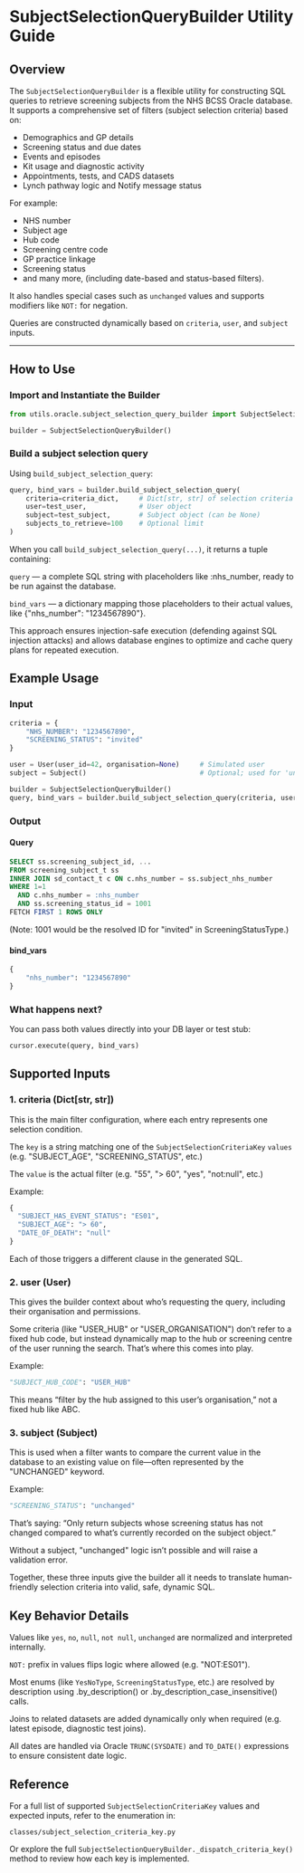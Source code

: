 # SubjectSelectionQueryBuilder Utility Guide

## Overview

The `SubjectSelectionQueryBuilder` is a flexible utility for constructing SQL queries to retrieve screening subjects from the NHS BCSS Oracle database. It supports a comprehensive set of filters (subject selection criteria) based on:

- Demographics and GP details
- Screening status and due dates
- Events and episodes
- Kit usage and diagnostic activity
- Appointments, tests, and CADS datasets
- Lynch pathway logic and Notify message status

For example:
- NHS number
- Subject age
- Hub code
- Screening centre code
- GP practice linkage
- Screening status
- and many more, (including date-based and status-based filters). 

It also handles special cases such as `unchanged` values and supports modifiers like `NOT:` for negation.

Queries are constructed dynamically based on `criteria`, `user`, and `subject` inputs.

---

## How to Use

### Import and Instantiate the Builder

```python
from utils.oracle.subject_selection_query_builder import SubjectSelectionQueryBuilder

builder = SubjectSelectionQueryBuilder()
```

### Build a subject selection query

Using `build_subject_selection_query`:

```python
query, bind_vars = builder.build_subject_selection_query(
    criteria=criteria_dict,     # Dict[str, str] of selection criteria
    user=test_user,             # User object
    subject=test_subject,       # Subject object (can be None)
    subjects_to_retrieve=100    # Optional limit
)
```
When you call `build_subject_selection_query(...)`, it returns a tuple containing:

`query` — a complete SQL string with placeholders like :nhs_number, ready to be run against the database.

`bind_vars` — a dictionary mapping those placeholders to their actual values, like {"nhs_number": "1234567890"}.

This approach ensures injection-safe execution (defending against SQL injection attacks) and allows database engines to optimize and cache query plans for repeated execution.

## Example Usage

### Input

```python
criteria = {
    "NHS_NUMBER": "1234567890",
    "SCREENING_STATUS": "invited"
}

user = User(user_id=42, organisation=None)     # Simulated user
subject = Subject()                            # Optional; used for 'unchanged' logic

builder = SubjectSelectionQueryBuilder()
query, bind_vars = builder.build_subject_selection_query(criteria, user, subject)
```

### Output

#### Query

```SQL
SELECT ss.screening_subject_id, ...
FROM screening_subject_t ss
INNER JOIN sd_contact_t c ON c.nhs_number = ss.subject_nhs_number
WHERE 1=1
  AND c.nhs_number = :nhs_number
  AND ss.screening_status_id = 1001
FETCH FIRST 1 ROWS ONLY
```
(Note: 1001 would be the resolved ID for "invited" in ScreeningStatusType.)

#### bind_vars

```python
{
    "nhs_number": "1234567890"
}
```

### What happens next?

You can pass both values directly into your DB layer or test stub:

```python
cursor.execute(query, bind_vars)
```

## Supported Inputs

### 1. criteria (Dict[str, str])

This is the main filter configuration, where each entry represents one selection condition.

The `key` is a string matching one of the `SubjectSelectionCriteriaKey` `values` (e.g. "SUBJECT_AGE", "SCREENING_STATUS", etc.)

The `value` is the actual filter (e.g. "55", "> 60", "yes", "not:null", etc.)

Example:

```python
{
  "SUBJECT_HAS_EVENT_STATUS": "ES01",
  "SUBJECT_AGE": "> 60",
  "DATE_OF_DEATH": "null"
}
```
Each of those triggers a different clause in the generated SQL.

### 2. user (User)

This gives the builder context about who’s requesting the query, including their organisation and permissions.

Some criteria (like "USER_HUB" or "USER_ORGANISATION") don’t refer to a fixed hub code, but instead dynamically map to the hub or screening centre of the user running the search. That’s where this comes into play.

Example:

```python
"SUBJECT_HUB_CODE": "USER_HUB"
```
This means “filter by the hub assigned to this user’s organisation,” not a fixed hub like ABC.

### 3. subject (Subject)
This is used when a filter wants to compare the current value in the database to an existing value on file—often represented by the "UNCHANGED" keyword.

Example:

```python
"SCREENING_STATUS": "unchanged"
```
That’s saying: “Only return subjects whose screening status has not changed compared to what’s currently recorded on the subject object.”

Without a subject, "unchanged" logic isn’t possible and will raise a validation error.

Together, these three inputs give the builder all it needs to translate human-friendly selection criteria into valid, safe, dynamic SQL.

## Key Behavior Details

Values like `yes`, `no`, `null`, `not null`, `unchanged` are normalized and interpreted internally.

`NOT:` prefix in values flips logic where allowed (e.g. "NOT:ES01").

Most enums (like `YesNoType`, `ScreeningStatusType`, etc.) are resolved by description using .by_description() or .by_description_case_insensitive() calls.

Joins to related datasets are added dynamically only when required (e.g. latest episode, diagnostic test joins).

All dates are handled via Oracle `TRUNC(SYSDATE)` and `TO_DATE()` expressions to ensure consistent date logic.


## Reference

For a full list of supported `SubjectSelectionCriteriaKey` values and expected inputs, refer to the enumeration in:

`classes/subject_selection_criteria_key.py`

Or explore the full `SubjectSelectionQueryBuilder._dispatch_criteria_key()` method to review how each key is implemented.